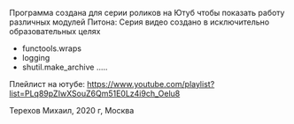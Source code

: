 Программа создана для серии роликов на Ютуб чтобы показать работу различных модулей Питона:
Серия видео создано в исключительно образовательных целях

- functools.wraps
- logging
- shutil.make_archive
  .....


Плейлист на ютубе:  https://www.youtube.com/playlist?list=PLq89pZIwXSouZ6Qm51E0Lz4i9ch_Oelu8

Терехов Михаил, 2020 г, Москва

